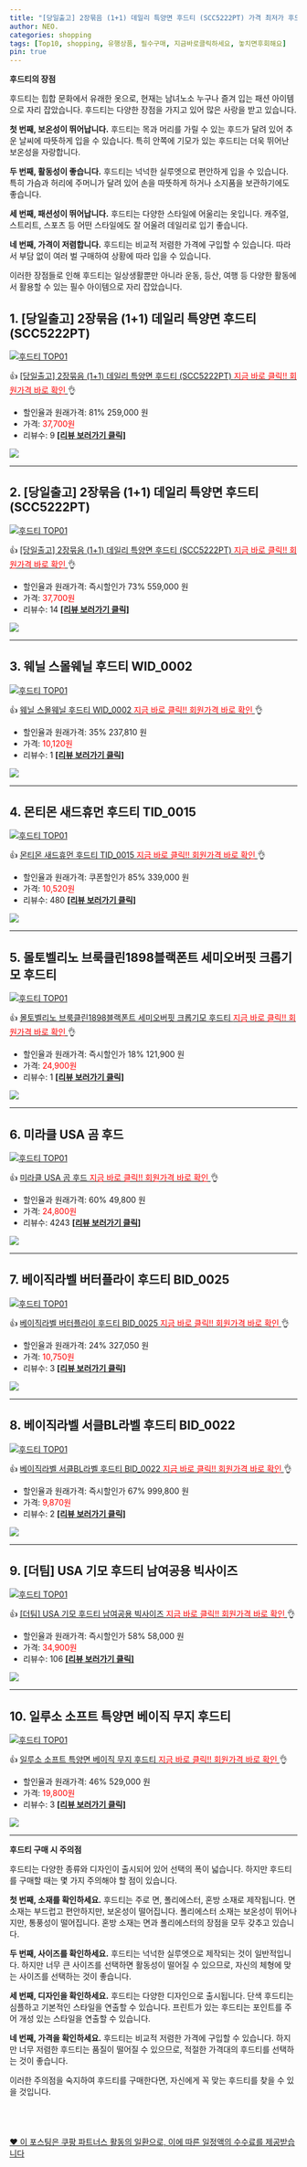 ```yaml
---
title: "[당일출고] 2장묶음 (1+1) 데일리 특양면 후드티 (SCC5222PT) 가격 최저가 후드티 최저가 할인가격 추천"
author: NEO.
categories: shopping
tags: [Top10, shopping, 유행상품, 필수구매, 지금바로클릭하세요, 놓치면후회해요]
pin: true
---
```

**후드티의 장점**

후드티는 힙합 문화에서 유래한 옷으로, 현재는 남녀노소 누구나 즐겨 입는 패션 아이템으로 자리 잡았습니다. 후드티는 다양한 장점을 가지고 있어 많은 사랑을 받고 있습니다.

**첫 번째, 보온성이 뛰어납니다.** 후드티는 목과 머리를 가릴 수 있는 후드가 달려 있어 추운 날씨에 따뜻하게 입을 수 있습니다. 특히 안쪽에 기모가 있는 후드티는 더욱 뛰어난 보온성을 자랑합니다.

**두 번째, 활동성이 좋습니다.** 후드티는 넉넉한 실루엣으로 편안하게 입을 수 있습니다. 특히 가슴과 허리에 주머니가 달려 있어 손을 따뜻하게 하거나 소지품을 보관하기에도 좋습니다.

**세 번째, 패션성이 뛰어납니다.** 후드티는 다양한 스타일에 어울리는 옷입니다. 캐주얼, 스트리트, 스포츠 등 어떤 스타일에도 잘 어울려 데일리로 입기 좋습니다.

**네 번째, 가격이 저렴합니다.** 후드티는 비교적 저렴한 가격에 구입할 수 있습니다. 따라서 부담 없이 여러 벌 구매하여 상황에 따라 입을 수 있습니다.

이러한 장점들로 인해 후드티는 일상생활뿐만 아니라 운동, 등산, 여행 등 다양한 활동에서 활용할 수 있는 필수 아이템으로 자리 잡았습니다.

   

## 1. [당일출고] 2장묶음 (1+1) 데일리 특양면 후드티 (SCC5222PT)

[![후드티 TOP01](https://thumbnail8.coupangcdn.com/thumbnails/remote/490x490ex/image/vendor_inventory/e714/6fdf42b2bf09797eb80e4c473900ab30cfd653517c57c1e9381a2df900bf.jpg)](https://link.coupang.com/re/AFFSDP?lptag=AF3617701&subid=GithubCoopas&pageKey=6047077230&traceid=V0-153&itemId=11072406703&vendorItemId=78351876776)


👍 [[당일출고] 2장묶음 (1+1) 데일리 특양면 후드티 (SCC5222PT) <font color=red> 지금 바로 클릭!! 회원가격 바로 확인 </font> ](https://link.coupang.com/re/AFFSDP?lptag=AF3617701&subid=GithubCoopas&pageKey=6047077230&traceid=V0-153&itemId=11072406703&vendorItemId=78351876776) 👌 


- 할인율과 원래가격: 81%  259,000   원
- 가격: <span style='color:red'>37,700원</span>
- 리뷰수: 9  [**[리뷰 보러가기 클릭]**](https://link.coupang.com/re/AFFSDP?lptag=AF3617701&subid=GithubCoopas&pageKey=6047077230&traceid=V0-153&itemId=11072406703&vendorItemId=78351876776)

[![](/discount_price.png)](https://link.coupang.com/re/AFFSDP?lptag=AF3617701&subid=GithubCoopas&pageKey=6047077230&traceid=V0-153&itemId=11072406703&vendorItemId=78351876776)

---


   

## 2. [당일출고] 2장묶음 (1+1) 데일리 특양면 후드티 (SCC5222PT)

[![후드티 TOP01](https://thumbnail8.coupangcdn.com/thumbnails/remote/490x490ex/image/vendor_inventory/e714/6fdf42b2bf09797eb80e4c473900ab30cfd653517c57c1e9381a2df900bf.jpg)](https://link.coupang.com/re/AFFSDP?lptag=AF3617701&subid=GithubCoopas&pageKey=6047077230&traceid=V0-153&itemId=11072406703&vendorItemId=78351876776)


👍 [[당일출고] 2장묶음 (1+1) 데일리 특양면 후드티 (SCC5222PT) <font color=red> 지금 바로 클릭!! 회원가격 바로 확인 </font> ](https://link.coupang.com/re/AFFSDP?lptag=AF3617701&subid=GithubCoopas&pageKey=6047077230&traceid=V0-153&itemId=11072406703&vendorItemId=78351876776) 👌 


- 할인율과 원래가격: 즉시할인가 73%  559,000   원
- 가격: <span style='color:red'>37,700원</span>
- 리뷰수: 14  [**[리뷰 보러가기 클릭]**](https://link.coupang.com/re/AFFSDP?lptag=AF3617701&subid=GithubCoopas&pageKey=6047077230&traceid=V0-153&itemId=11072406703&vendorItemId=78351876776)

[![](/discount_price.png)](https://link.coupang.com/re/AFFSDP?lptag=AF3617701&subid=GithubCoopas&pageKey=6047077230&traceid=V0-153&itemId=11072406703&vendorItemId=78351876776)

---


   

## 3. 웨닐 스몰웨닐 후드티 WID_0002

[![후드티 TOP01](https://thumbnail10.coupangcdn.com/thumbnails/remote/490x490ex/image/rs_quotation_api/szuln0l2/98ec7669e6cf4eb8ac11295ca2e50849.jpg)](https://link.coupang.com/re/AFFSDP?lptag=AF3617701&subid=GithubCoopas&pageKey=6715728329&traceid=V0-153&itemId=15606005455&vendorItemId=82824260556)


👍 [웨닐 스몰웨닐 후드티 WID_0002 <font color=red> 지금 바로 클릭!! 회원가격 바로 확인 </font> ](https://link.coupang.com/re/AFFSDP?lptag=AF3617701&subid=GithubCoopas&pageKey=6715728329&traceid=V0-153&itemId=15606005455&vendorItemId=82824260556) 👌 


- 할인율과 원래가격: 35%  237,810   원
- 가격: <span style='color:red'>10,120원</span>
- 리뷰수: 1  [**[리뷰 보러가기 클릭]**](https://link.coupang.com/re/AFFSDP?lptag=AF3617701&subid=GithubCoopas&pageKey=6715728329&traceid=V0-153&itemId=15606005455&vendorItemId=82824260556)

[![](/discount_price.png)](https://link.coupang.com/re/AFFSDP?lptag=AF3617701&subid=GithubCoopas&pageKey=6715728329&traceid=V0-153&itemId=15606005455&vendorItemId=82824260556)

---


   

## 4. 몬티몬 새드휴먼 후드티 TID_0015

[![후드티 TOP01](https://thumbnail7.coupangcdn.com/thumbnails/remote/490x490ex/image/rs_quotation_api/vvww1qul/45f9656fa67d45ffb70075c667c0b8b9.jpg)](https://link.coupang.com/re/AFFSDP?lptag=AF3617701&subid=GithubCoopas&pageKey=6731935909&traceid=V0-153&itemId=15688137387&vendorItemId=82903049401)


👍 [몬티몬 새드휴먼 후드티 TID_0015 <font color=red> 지금 바로 클릭!! 회원가격 바로 확인 </font> ](https://link.coupang.com/re/AFFSDP?lptag=AF3617701&subid=GithubCoopas&pageKey=6731935909&traceid=V0-153&itemId=15688137387&vendorItemId=82903049401) 👌 


- 할인율과 원래가격: 쿠폰할인가 85%  339,000   원
- 가격: <span style='color:red'>10,520원</span>
- 리뷰수: 480  [**[리뷰 보러가기 클릭]**](https://link.coupang.com/re/AFFSDP?lptag=AF3617701&subid=GithubCoopas&pageKey=6731935909&traceid=V0-153&itemId=15688137387&vendorItemId=82903049401)

[![](/discount_price.png)](https://link.coupang.com/re/AFFSDP?lptag=AF3617701&subid=GithubCoopas&pageKey=6731935909&traceid=V0-153&itemId=15688137387&vendorItemId=82903049401)

---


   

## 5. 몰토벨리노 브룩클린1898블랙폰트 세미오버핏 크롭기모 후드티

[![후드티 TOP01](https://thumbnail9.coupangcdn.com/thumbnails/remote/490x490ex/image/vendor_inventory/5a5e/300b7385d95477b65d13075e20b0380121980e4941bab161331610e2dff4.png)](https://link.coupang.com/re/AFFSDP?lptag=AF3617701&subid=GithubCoopas&pageKey=7784180372&traceid=V0-153&itemId=21044727425&vendorItemId=88107423891)


👍 [몰토벨리노 브룩클린1898블랙폰트 세미오버핏 크롭기모 후드티 <font color=red> 지금 바로 클릭!! 회원가격 바로 확인 </font> ](https://link.coupang.com/re/AFFSDP?lptag=AF3617701&subid=GithubCoopas&pageKey=7784180372&traceid=V0-153&itemId=21044727425&vendorItemId=88107423891) 👌 


- 할인율과 원래가격: 즉시할인가 18%  121,900   원
- 가격: <span style='color:red'>24,900원</span>
- 리뷰수: 1  [**[리뷰 보러가기 클릭]**](https://link.coupang.com/re/AFFSDP?lptag=AF3617701&subid=GithubCoopas&pageKey=7784180372&traceid=V0-153&itemId=21044727425&vendorItemId=88107423891)

[![](/discount_price.png)](https://link.coupang.com/re/AFFSDP?lptag=AF3617701&subid=GithubCoopas&pageKey=7784180372&traceid=V0-153&itemId=21044727425&vendorItemId=88107423891)

---


   

## 6. 미라클 USA 곰 후드

[![후드티 TOP01](https://thumbnail7.coupangcdn.com/thumbnails/remote/490x490ex/image/vendor_inventory/6892/a8c398887a8a102f13192ad1a4f6a7d75015203981de164ea9d5580c17f2.png)](https://link.coupang.com/re/AFFSDP?lptag=AF3617701&subid=GithubCoopas&pageKey=7602411369&traceid=V0-153&itemId=20114293506&vendorItemId=87844027735)


👍 [미라클 USA 곰 후드 <font color=red> 지금 바로 클릭!! 회원가격 바로 확인 </font> ](https://link.coupang.com/re/AFFSDP?lptag=AF3617701&subid=GithubCoopas&pageKey=7602411369&traceid=V0-153&itemId=20114293506&vendorItemId=87844027735) 👌 


- 할인율과 원래가격: 60%  49,800   원
- 가격: <span style='color:red'>24,800원</span>
- 리뷰수: 4243  [**[리뷰 보러가기 클릭]**](https://link.coupang.com/re/AFFSDP?lptag=AF3617701&subid=GithubCoopas&pageKey=7602411369&traceid=V0-153&itemId=20114293506&vendorItemId=87844027735)

[![](/discount_price.png)](https://link.coupang.com/re/AFFSDP?lptag=AF3617701&subid=GithubCoopas&pageKey=7602411369&traceid=V0-153&itemId=20114293506&vendorItemId=87844027735)

---


   

## 7. 베이직라벨 버터플라이 후드티 BID_0025

[![후드티 TOP01](https://thumbnail10.coupangcdn.com/thumbnails/remote/490x490ex/image/rs_quotation_api/dqocnksq/712ef915b96748c4af066cb7b1485d9e.jpg)](https://link.coupang.com/re/AFFSDP?lptag=AF3617701&subid=GithubCoopas&pageKey=6452907808&traceid=V0-153&itemId=14015561496&vendorItemId=81264120787)


👍 [베이직라벨 버터플라이 후드티 BID_0025 <font color=red> 지금 바로 클릭!! 회원가격 바로 확인 </font> ](https://link.coupang.com/re/AFFSDP?lptag=AF3617701&subid=GithubCoopas&pageKey=6452907808&traceid=V0-153&itemId=14015561496&vendorItemId=81264120787) 👌 


- 할인율과 원래가격: 24%  327,050   원
- 가격: <span style='color:red'>10,750원</span>
- 리뷰수: 3  [**[리뷰 보러가기 클릭]**](https://link.coupang.com/re/AFFSDP?lptag=AF3617701&subid=GithubCoopas&pageKey=6452907808&traceid=V0-153&itemId=14015561496&vendorItemId=81264120787)

[![](/discount_price.png)](https://link.coupang.com/re/AFFSDP?lptag=AF3617701&subid=GithubCoopas&pageKey=6452907808&traceid=V0-153&itemId=14015561496&vendorItemId=81264120787)

---


   

## 8. 베이직라벨 서클BL라벨 후드티 BID_0022

[![후드티 TOP01](https://thumbnail7.coupangcdn.com/thumbnails/remote/490x490ex/image/rs_quotation_api/ackvsscr/29893555df09440cbddf1b6739a7cfa6.jpg)](https://link.coupang.com/re/AFFSDP?lptag=AF3617701&subid=GithubCoopas&pageKey=6452907866&traceid=V0-153&itemId=14015561916&vendorItemId=81264121059)


👍 [베이직라벨 서클BL라벨 후드티 BID_0022 <font color=red> 지금 바로 클릭!! 회원가격 바로 확인 </font> ](https://link.coupang.com/re/AFFSDP?lptag=AF3617701&subid=GithubCoopas&pageKey=6452907866&traceid=V0-153&itemId=14015561916&vendorItemId=81264121059) 👌 


- 할인율과 원래가격: 즉시할인가 67%  999,800   원
- 가격: <span style='color:red'>9,870원</span>
- 리뷰수: 2  [**[리뷰 보러가기 클릭]**](https://link.coupang.com/re/AFFSDP?lptag=AF3617701&subid=GithubCoopas&pageKey=6452907866&traceid=V0-153&itemId=14015561916&vendorItemId=81264121059)

[![](/discount_price.png)](https://link.coupang.com/re/AFFSDP?lptag=AF3617701&subid=GithubCoopas&pageKey=6452907866&traceid=V0-153&itemId=14015561916&vendorItemId=81264121059)

---


   

## 9. [더팀] USA 기모 후드티 남여공용 빅사이즈

[![후드티 TOP01](https://thumbnail8.coupangcdn.com/thumbnails/remote/490x490ex/image/vendor_inventory/dee8/dca2b5948d740957fdd3dbc930a3baad56f24135b663daf4822b5bd7cf45.jpg)](https://link.coupang.com/re/AFFSDP?lptag=AF3617701&subid=GithubCoopas&pageKey=6942403409&traceid=V0-153&itemId=16839393915&vendorItemId=79523478569)


👍 [[더팀] USA 기모 후드티 남여공용 빅사이즈 <font color=red> 지금 바로 클릭!! 회원가격 바로 확인 </font> ](https://link.coupang.com/re/AFFSDP?lptag=AF3617701&subid=GithubCoopas&pageKey=6942403409&traceid=V0-153&itemId=16839393915&vendorItemId=79523478569) 👌 


- 할인율과 원래가격: 즉시할인가 58%  58,000   원
- 가격: <span style='color:red'>34,900원</span>
- 리뷰수: 106  [**[리뷰 보러가기 클릭]**](https://link.coupang.com/re/AFFSDP?lptag=AF3617701&subid=GithubCoopas&pageKey=6942403409&traceid=V0-153&itemId=16839393915&vendorItemId=79523478569)

[![](/discount_price.png)](https://link.coupang.com/re/AFFSDP?lptag=AF3617701&subid=GithubCoopas&pageKey=6942403409&traceid=V0-153&itemId=16839393915&vendorItemId=79523478569)

---


   

## 10. 일루소 소프트 특양면 베이직 무지 후드티

[![후드티 TOP01](https://thumbnail9.coupangcdn.com/thumbnails/remote/490x490ex/image/vendor_inventory/c5e2/a9ad65f840c8221f233fe335e3fb5dcfc9451e31f2e1053352b70302d5fe.jpg)](https://link.coupang.com/re/AFFSDP?lptag=AF3617701&subid=GithubCoopas&pageKey=6285676894&traceid=V0-153&itemId=12927099268&vendorItemId=80339078090)


👍 [일루소 소프트 특양면 베이직 무지 후드티 <font color=red> 지금 바로 클릭!! 회원가격 바로 확인 </font> ](https://link.coupang.com/re/AFFSDP?lptag=AF3617701&subid=GithubCoopas&pageKey=6285676894&traceid=V0-153&itemId=12927099268&vendorItemId=80339078090) 👌 


- 할인율과 원래가격: 46%  529,000   원
- 가격: <span style='color:red'>19,800원</span>
- 리뷰수: 3  [**[리뷰 보러가기 클릭]**](https://link.coupang.com/re/AFFSDP?lptag=AF3617701&subid=GithubCoopas&pageKey=6285676894&traceid=V0-153&itemId=12927099268&vendorItemId=80339078090)

[![](/discount_price.png)](https://link.coupang.com/re/AFFSDP?lptag=AF3617701&subid=GithubCoopas&pageKey=6285676894&traceid=V0-153&itemId=12927099268&vendorItemId=80339078090)

---
**후드티 구매 시 주의점**

후드티는 다양한 종류와 디자인이 출시되어 있어 선택의 폭이 넓습니다. 하지만 후드티를 구매할 때는 몇 가지 주의해야 할 점이 있습니다.

**첫 번째, 소재를 확인하세요.** 후드티는 주로 면, 폴리에스터, 혼방 소재로 제작됩니다. 면 소재는 부드럽고 편안하지만, 보온성이 떨어집니다. 폴리에스터 소재는 보온성이 뛰어나지만, 통풍성이 떨어집니다. 혼방 소재는 면과 폴리에스터의 장점을 모두 갖추고 있습니다.

**두 번째, 사이즈를 확인하세요.** 후드티는 넉넉한 실루엣으로 제작되는 것이 일반적입니다. 하지만 너무 큰 사이즈를 선택하면 활동성이 떨어질 수 있으므로, 자신의 체형에 맞는 사이즈를 선택하는 것이 좋습니다.

**세 번째, 디자인을 확인하세요.** 후드티는 다양한 디자인으로 출시됩니다. 단색 후드티는 심플하고 기본적인 스타일을 연출할 수 있습니다. 프린트가 있는 후드티는 포인트를 주어 개성 있는 스타일을 연출할 수 있습니다.

**네 번째, 가격을 확인하세요.** 후드티는 비교적 저렴한 가격에 구입할 수 있습니다. 하지만 너무 저렴한 후드티는 품질이 떨어질 수 있으므로, 적절한 가격대의 후드티를 선택하는 것이 좋습니다.

이러한 주의점을 숙지하여 후드티를 구매한다면, 자신에게 꼭 맞는 후드티를 찾을 수 있을 것입니다.<br><br><br><br><br> [ ❤  이 포스팅은 쿠팡 파트너스 활동의 일환으로, 이에 따른 일정액의 수수료를 제공받습니다](https://link.coupang.com/a/bcEFyh)